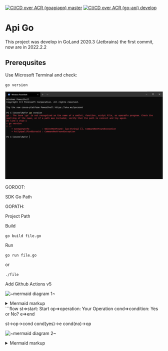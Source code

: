 [![CI/CD over ACR (goapiapp) master](https://github.com/rafodelmal/go_api/actions/workflows/main_goapiapp.yml/badge.svg)](https://github.com/rafodelmal/go_api/actions/workflows/main_goapiapp.yml)
[![CI/CD over ACR (go-api) develop](https://github.com/rafodelmal/go_api/actions/workflows/develop_go-api.yml/badge.svg?branch=develop)](https://github.com/rafodelmal/go_api/actions/workflows/develop_go-api.yml)

# Api Go

This project was develop in GoLand 2020.3 (Jetbrains) the first commit, now are in 2022.2.2

## Prerequsites
Use Microsoft Terminal and check:

`go version`

![Go not install](/doc/img/img1.png "Go not install locally")

GOROOT:

SDK Go Path

GOPATH:

Project Path


Build

`go build file.go`

Run

`go run file.go`

or

`./file`

Add Github Actions v5

<!-- generated by mermaid compile action - START -->
![~mermaid diagram 1~](/.resources/README-md-1.svg)
<details>
  <summary>Mermaid markup</summary>

```mermaid
graph TD
    A[Christmas] -->|Get money| B(Go shopping)
    B --> C{Let me think}
    C -->|One| D[Laptop]
    C -->|Two| E[iPhone]
    C -->|Three| F[fa:fa-car Car]
```

</details>
<!-- generated by mermaid compile action - END -->
```flow
st=>start: Start
op=>operation: Your Operation
cond=>condition: Yes or No?
e=>end

st->op->cond
cond(yes)->e
cond(no)->op

<!-- generated by mermaid compile action - START -->
![~mermaid diagram 2~](/.resources/README-md-2.svg)
<details>
  <summary>Mermaid markup</summary>

```mermaid
sequenceDiagram
    Alice->>John: Hello John, how are you?
    activate John
    John-->>Alice: Great!
    deactivate John
```

</details>

